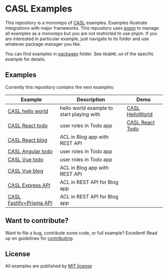 # CASL Examples

This repository is a monorepo of [CASL](https://github.com/stalniy/casl) examples. Examples illustrate integrations with major frameworks. This repository uses [pnpm](https://pnpm.js.org/) to manage all examples as a monorepo but you are not restricted to use pnpm. If you are interested in particular example, just navigate to its folder and use whatever package manager you like.

You can find examples in [packages](./packages) folder. See `README.md` of the specific example for details.

## Examples

Currently this repository contains the next examples:

| Example                                      |  Description                              | Demo      |
|----------------------------------------------|-------------------------------------------|-----------|
| [CASL hello world](./packages/hello-world)   | hello world example to start playing with | [CASL HelloWorld]          |
| [CASL React todo](./packages/react-todo)     | user roles in Todo app | [CASL React Todo] |
| [CASL React blog](./packages/react-blog)     | ACL in Blog app  with REST API |  |
| [CASL Angular todo](./packages/angular-todo) | user roles in Todo app |  |
| [CASL Vue todo](./packages/vue-todo)         | user roles in Todo app |  |
| [CASL Vue blog](./packages/vue-blog)  | ACL in Blog app with REST API |  |
| [CASL Express API](./packages/express-blog)  | ACL in REST API for Blog app |  |
| [CASL Fastify+Prisma API](./packages/fastify-prisma-blog)  | ACL in REST API for Blog app |  |

[CASL HelloWorld]: https://codesandbox.io/s/github/stalniy/casl-examples/tree/master/packages/hello-world
[CASL React Todo]: https://codesandbox.io/s/github/stalniy/casl-examples/tree/master/packages/react-todo


## Want to contribute?

Want to file a bug, contribute some code, or full example? Excellent! Read up on guidelines for [contributing].

[contributing]: https://github.com/stalniy/casl/blob/master/CONTRIBUTING.md

## License

All examples are published by [MIT license](./LICENSE)
